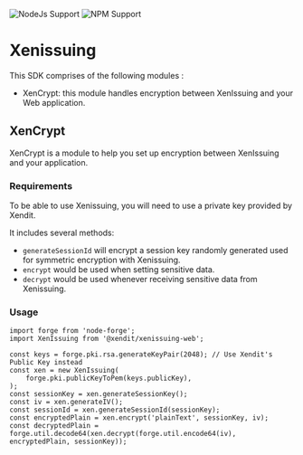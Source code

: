 
![NodeJs Support](https://img.shields.io/badge/nodejs-%3E=8.17.0-green)
![NPM Support](https://img.shields.io/badge/npm-%3E=6.14.15-green)

# Xenissuing

This SDK comprises of the following modules :
- XenCrypt: this module handles encryption between XenIssuing and your Web application.

## XenCrypt

XenCrypt is a module to help you set up encryption between XenIssuing and your application.

### Requirements

To be able to use Xenissuing, you will need to use a private key provided by Xendit.

It includes several methods:
- `generateSessionId` will encrypt a session key randomly generated used for symmetric encryption with Xenissuing.
- `encrypt` would be used when setting sensitive data.
- `decrypt` would be used whenever receiving sensitive data from Xenissuing.

### Usage
```node
import forge from 'node-forge';
import XenIssuing from '@xendit/xenissuing-web';

const keys = forge.pki.rsa.generateKeyPair(2048); // Use Xendit's Public Key instead
const xen = new XenIssuing(
    forge.pki.publicKeyToPem(keys.publicKey),
);
const sessionKey = xen.generateSessionKey();
const iv = xen.generateIV();
const sessionId = xen.generateSessionId(sessionKey);
const encryptedPlain = xen.encrypt('plainText', sessionKey, iv);
const decryptedPlain = forge.util.decode64(xen.decrypt(forge.util.encode64(iv), encryptedPlain, sessionKey));
```
